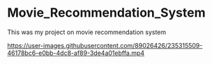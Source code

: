# Movie_Recommendation_System
This was my project on movie recommendation system 


https://user-images.githubusercontent.com/89026426/235315509-46178bc6-e0bb-4dc8-af89-3de4a01ebffa.mp4

